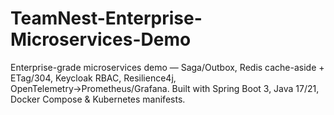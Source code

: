 # TeamNest-Enterprise-Microservices-Demo
Enterprise-grade microservices demo — Saga/Outbox, Redis cache-aside + ETag/304, Keycloak RBAC, Resilience4j, OpenTelemetry→Prometheus/Grafana.  Built with Spring Boot 3, Java 17/21, Docker Compose &amp; Kubernetes manifests.
